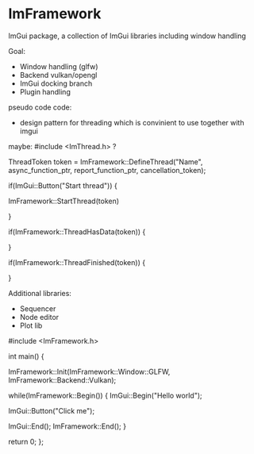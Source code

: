 # ImFramework

ImGui package, a collection of ImGui libraries including window handling

Goal:
+ Window handling (glfw)
+ Backend vulkan/opengl
+ ImGui docking branch
+ Plugin handling


pseudo code code:


+ design pattern for threading which is convinient to use together with imgui

maybe: #include <ImThread.h> ?

ThreadToken token = ImFramework::DefineThread("Name", async_function_ptr, report_function_ptr, cancellation_token);

if(ImGui::Button("Start thread")) {

  ImFramework::StartThread(token)
  
}


if(ImFramework::ThreadHasData(token)) {

}

if(ImFramework::ThreadFinished(token)) {

}







Additional libraries:
+ Sequencer
+ Node editor
+ Plot lib








#include <ImFramework.h>

int main() {

ImFramework::Init(ImFramework::Window::GLFW, ImFramework::Backend::Vulkan);

while(ImFramework::Begin()) {
  ImGui::Begin("Hello world");
  
  ImGui::Button("Click me");
  
  ImGui::End();
  ImFramework::End();
}

return 0;
};
